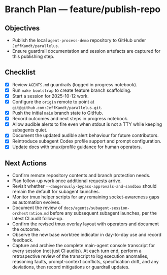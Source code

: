 # Branch Plan — feature/publish-repo

## Objectives
- Publish the local `agent-process-demo` repository to GitHub under `JeffKandt/parallelus`.
- Ensure guardrail documentation and session artefacts are captured for this publishing step.

## Checklist
- [x] Review `AGENTS.md` guardrails (logged in progress notebook).
- [x] Run `make bootstrap` to create feature branch scaffolding.
- [x] Start a session for 2025-10-12 work.
- [x] Configure the `origin` remote to point at `git@github.com:JeffKandt/parallelus.git`.
- [x] Push the initial `main` branch state to GitHub.
- [x] Record outcomes and next steps in progress notebook.
- [x] Allow audible alerts to fire even when stdout is not a TTY while keeping subagents quiet.
- [x] Document the updated audible alert behaviour for future contributors.
- [x] Reintroduce subagent Codex profile support and prompt configuration.
- [x] Update docs with tmux/profile guidance for human operators.

## Next Actions
- Confirm remote repository contents and branch protection needs.
- Plan follow-up work once additional requests arrive.
- Revisit whether `--dangerously-bypass-approvals-and-sandbox` should remain the default for subagent launches.
- Monitor tmux helper scripts for any remaining socket-awareness gaps as automation evolves.
- Document the review of `docs/agents/subagent-session-orchestration.md` before any subsequent subagent launches, per the latest CI audit follow-up.
- Confirm the revised tmux overlay layout with operators and document the outcome.
- Observe the new base worktree indicator in day-to-day use and record feedback.
- Capture and archive the complete main-agent console transcript for every session (not just CI audits). At each turn end, perform a retrospective review of the transcript to log execution anomalies, reasoning faults, prompt-context conflicts, specification drift, and any deviations, then record mitigations or guardrail updates.
